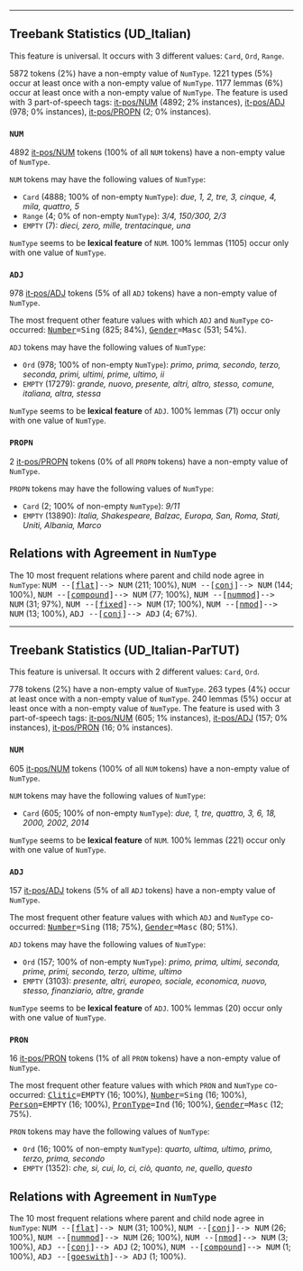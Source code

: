 

--------------------------------------------------------------------------------

## Treebank Statistics (UD_Italian)

This feature is universal.
It occurs with 3 different values: `Card`, `Ord`, `Range`.

5872 tokens (2%) have a non-empty value of `NumType`.
1221 types (5%) occur at least once with a non-empty value of `NumType`.
1177 lemmas (6%) occur at least once with a non-empty value of `NumType`.
The feature is used with 3 part-of-speech tags: [it-pos/NUM]() (4892; 2% instances), [it-pos/ADJ]() (978; 0% instances), [it-pos/PROPN]() (2; 0% instances).

### `NUM`

4892 [it-pos/NUM]() tokens (100% of all `NUM` tokens) have a non-empty value of `NumType`.

`NUM` tokens may have the following values of `NumType`:

* `Card` (4888; 100% of non-empty `NumType`): <em>due, 1, 2, tre, 3, cinque, 4, mila, quattro, 5</em>
* `Range` (4; 0% of non-empty `NumType`): <em>3/4, 150/300, 2/3</em>
* `EMPTY` (7): <em>dieci, zero, mille, trentacinque, una</em>

`NumType` seems to be **lexical feature** of `NUM`. 100% lemmas (1105) occur only with one value of `NumType`.

### `ADJ`

978 [it-pos/ADJ]() tokens (5% of all `ADJ` tokens) have a non-empty value of `NumType`.

The most frequent other feature values with which `ADJ` and `NumType` co-occurred: <tt><a href="Number.html">Number</a>=Sing</tt> (825; 84%), <tt><a href="Gender.html">Gender</a>=Masc</tt> (531; 54%).

`ADJ` tokens may have the following values of `NumType`:

* `Ord` (978; 100% of non-empty `NumType`): <em>primo, prima, secondo, terzo, seconda, primi, ultimi, prime, ultimo, ii</em>
* `EMPTY` (17279): <em>grande, nuovo, presente, altri, altro, stesso, comune, italiana, altra, stessa</em>

`NumType` seems to be **lexical feature** of `ADJ`. 100% lemmas (71) occur only with one value of `NumType`.

### `PROPN`

2 [it-pos/PROPN]() tokens (0% of all `PROPN` tokens) have a non-empty value of `NumType`.

`PROPN` tokens may have the following values of `NumType`:

* `Card` (2; 100% of non-empty `NumType`): <em>9/11</em>
* `EMPTY` (13890): <em>Italia, Shakespeare, Balzac, Europa, San, Roma, Stati, Uniti, Albania, Marco</em>

## Relations with Agreement in `NumType`

The 10 most frequent relations where parent and child node agree in `NumType`:
<tt>NUM --[<a href="../dep/flat.html">flat</a>]--> NUM</tt> (211; 100%),
<tt>NUM --[<a href="../dep/conj.html">conj</a>]--> NUM</tt> (144; 100%),
<tt>NUM --[<a href="../dep/compound.html">compound</a>]--> NUM</tt> (77; 100%),
<tt>NUM --[<a href="../dep/nummod.html">nummod</a>]--> NUM</tt> (31; 97%),
<tt>NUM --[<a href="../dep/fixed.html">fixed</a>]--> NUM</tt> (17; 100%),
<tt>NUM --[<a href="../dep/nmod.html">nmod</a>]--> NUM</tt> (13; 100%),
<tt>ADJ --[<a href="../dep/conj.html">conj</a>]--> ADJ</tt> (4; 67%).



--------------------------------------------------------------------------------

## Treebank Statistics (UD_Italian-ParTUT)

This feature is universal.
It occurs with 2 different values: `Card`, `Ord`.

778 tokens (2%) have a non-empty value of `NumType`.
263 types (4%) occur at least once with a non-empty value of `NumType`.
240 lemmas (5%) occur at least once with a non-empty value of `NumType`.
The feature is used with 3 part-of-speech tags: [it-pos/NUM]() (605; 1% instances), [it-pos/ADJ]() (157; 0% instances), [it-pos/PRON]() (16; 0% instances).

### `NUM`

605 [it-pos/NUM]() tokens (100% of all `NUM` tokens) have a non-empty value of `NumType`.

`NUM` tokens may have the following values of `NumType`:

* `Card` (605; 100% of non-empty `NumType`): <em>due, 1, tre, quattro, 3, 6, 18, 2000, 2002, 2014</em>

`NumType` seems to be **lexical feature** of `NUM`. 100% lemmas (221) occur only with one value of `NumType`.

### `ADJ`

157 [it-pos/ADJ]() tokens (5% of all `ADJ` tokens) have a non-empty value of `NumType`.

The most frequent other feature values with which `ADJ` and `NumType` co-occurred: <tt><a href="Number.html">Number</a>=Sing</tt> (118; 75%), <tt><a href="Gender.html">Gender</a>=Masc</tt> (80; 51%).

`ADJ` tokens may have the following values of `NumType`:

* `Ord` (157; 100% of non-empty `NumType`): <em>primo, prima, ultimi, seconda, prime, primi, secondo, terzo, ultime, ultimo</em>
* `EMPTY` (3103): <em>presente, altri, europeo, sociale, economica, nuovo, stesso, finanziario, altre, grande</em>

`NumType` seems to be **lexical feature** of `ADJ`. 100% lemmas (20) occur only with one value of `NumType`.

### `PRON`

16 [it-pos/PRON]() tokens (1% of all `PRON` tokens) have a non-empty value of `NumType`.

The most frequent other feature values with which `PRON` and `NumType` co-occurred: <tt><a href="Clitic.html">Clitic</a>=EMPTY</tt> (16; 100%), <tt><a href="Number.html">Number</a>=Sing</tt> (16; 100%), <tt><a href="Person.html">Person</a>=EMPTY</tt> (16; 100%), <tt><a href="PronType.html">PronType</a>=Ind</tt> (16; 100%), <tt><a href="Gender.html">Gender</a>=Masc</tt> (12; 75%).

`PRON` tokens may have the following values of `NumType`:

* `Ord` (16; 100% of non-empty `NumType`): <em>quarto, ultima, ultimo, primo, terzo, prima, secondo</em>
* `EMPTY` (1352): <em>che, si, cui, lo, ci, ciò, quanto, ne, quello, questo</em>

## Relations with Agreement in `NumType`

The 10 most frequent relations where parent and child node agree in `NumType`:
<tt>NUM --[<a href="../dep/flat.html">flat</a>]--> NUM</tt> (31; 100%),
<tt>NUM --[<a href="../dep/conj.html">conj</a>]--> NUM</tt> (26; 100%),
<tt>NUM --[<a href="../dep/nummod.html">nummod</a>]--> NUM</tt> (26; 100%),
<tt>NUM --[<a href="../dep/nmod.html">nmod</a>]--> NUM</tt> (3; 100%),
<tt>ADJ --[<a href="../dep/conj.html">conj</a>]--> ADJ</tt> (2; 100%),
<tt>NUM --[<a href="../dep/compound.html">compound</a>]--> NUM</tt> (1; 100%),
<tt>ADJ --[<a href="../dep/goeswith.html">goeswith</a>]--> ADJ</tt> (1; 100%).

